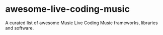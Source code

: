 # awesome-live-coding-music
A curated list of awesome Music Live Coding Music frameworks, libraries and software.
